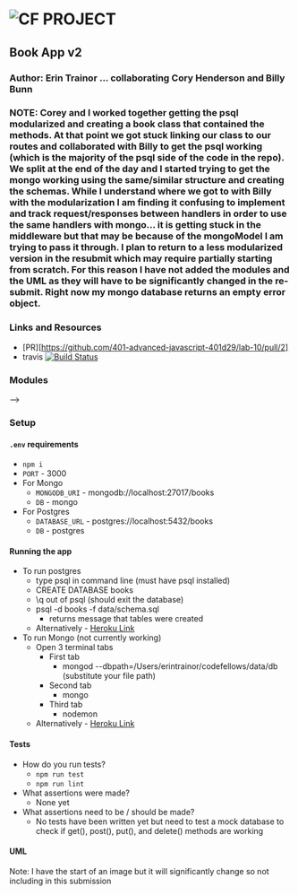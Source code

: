 ![CF](http://i.imgur.com/7v5ASc8.png) PROJECT
=================================================

## Book App v2

### Author: Erin Trainor ... collaborating Cory Henderson and Billy Bunn
### NOTE: Corey and I worked together getting the psql modularized and creating a book class that contained the methods. At that point we got stuck linking our class to our routes and collaborated with Billy to get the psql working (which is the majority of the psql side of the code in the repo). We split at the end of the day and I started trying to get the mongo working using the same/similar structure and creating the schemas. While I understand where we got to with Billy with the modularization I am finding it confusing to implement and track request/responses between handlers in order to use the same handlers with mongo... it is getting stuck in the middleware but that may be because of the mongoModel I am trying to pass it through. I plan to return to a less modularized version in the resubmit which may require partially starting from scratch. For this reason I have not added the modules and the UML as they will have to be significantly changed in the re-submit. Right now my mongo database returns an empty error object.

### Links and Resources
* [PR][https://github.com/401-advanced-javascript-401d29/lab-10/pull/2]
* travis [![Build Status](https://www.travis-ci.com/401-advanced-javascript-401d29/lab-10.svg?branch=master)](https://www.travis-ci.com/401-advanced-javascript-401d29/lab-10)
<!-- (when applicable) -->
<!-- * [back-end][3] -->
<!-- (when applicable) -->
<!-- * [front-end][4] -->

<!-- #### Documentation
<!-- API assignments only -->
<!-- * [swagger][5] -->
<!-- (All assignments) -->
<!-- * [jsdoc][6] -->

### Modules
<!-- #### `modulename.js`
##### Exported Values and Methods

###### `foo(thing) -> string`
<!-- If you finished everything, you should be able to copy/paste the lab requirements and put them in present tense. -->
<!-- Usage Notes or examples -->

<!-- ###### `bar(array) -> array` -->
<!-- Usage Notes or examples --> -->

### Setup
#### `.env` requirements
* `npm i`
* `PORT` - 3000
* For Mongo
  * `MONGODB_URI` - mongodb://localhost:27017/books
  * `DB` - mongo
* For Postgres
  * `DATABASE_URL` - postgres://localhost:5432/books
  * `DB` - postgres


#### Running the app
* To run postgres
  * type psql in command line (must have psql installed)
  * CREATE DATABASE books
  * \q out of psql (should exit the database)
  * psql -d books -f data/schema.sql
    * returns message that tables were created
  * Alternatively - [Heroku Link](Pending)
* To run Mongo (not currently working)
  * Open 3 terminal tabs
    * First tab
      * mongod --dbpath=/Users/erintrainor/codefellows/data/db (substitute your file path)
    * Second tab
      * mongo
    * Third tab
      * nodemon
  * Alternatively - [Heroku Link](Pending)

#### Tests
* How do you run tests?
  * `npm run test`
  * `npm run lint`
* What assertions were made?
  * None yet
* What assertions need to be / should be made?
  * No tests have been written yet but need to test a mock database to check if get(), post(), put(), and delete() methods are working

#### UML
Note: I have the start of an image but it will significantly change so not including in this submission
